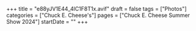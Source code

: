 +++
title = "e88yJV1E44_4lC1F8T1x.avif"
draft = false
tags = ["Photos"]
categories = ["Chuck E. Cheese's"]
pages = ["Chuck E. Cheese Summer Show 2024"]
startDate = ""
+++
